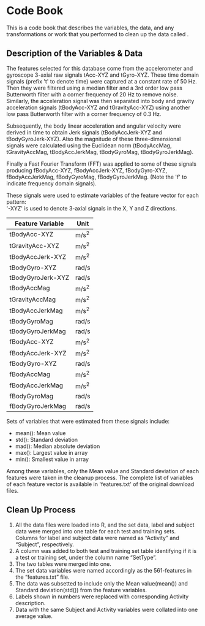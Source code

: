 # Code Book

This is a code book that describes the variables, the data, and any transformations or work that you performed to clean up the data called .

## Description of the Variables & Data

The features selected for this database come from the accelerometer and gyroscope 3-axial raw signals tAcc-XYZ and tGyro-XYZ. These time domain signals (prefix 't' to denote time) were captured at a constant rate of 50 Hz. Then they were filtered using a median filter and a 3rd order low pass Butterworth filter with a corner frequency of 20 Hz to remove noise. Similarly, the acceleration signal was then separated into body and gravity acceleration signals (tBodyAcc-XYZ and tGravityAcc-XYZ) using another low pass Butterworth filter with a corner frequency of 0.3 Hz. 

Subsequently, the body linear acceleration and angular velocity were derived in time to obtain Jerk signals (tBodyAccJerk-XYZ and tBodyGyroJerk-XYZ). Also the magnitude of these three-dimensional signals were calculated using the Euclidean norm (tBodyAccMag, tGravityAccMag, tBodyAccJerkMag, tBodyGyroMag, tBodyGyroJerkMag). 

Finally a Fast Fourier Transform (FFT) was applied to some of these signals producing fBodyAcc-XYZ, fBodyAccJerk-XYZ, fBodyGyro-XYZ, fBodyAccJerkMag, fBodyGyroMag, fBodyGyroJerkMag. (Note the 'f' to indicate frequency domain signals). 

These signals were used to estimate variables of the feature vector for each pattern:  
'-XYZ' is used to denote 3-axial signals in the X, Y and Z directions.

Feature Variable | Unit |
-----------------|------|
tBodyAcc-XYZ | m/s<sup>2</sup> |
tGravityAcc-XYZ | m/s<sup>2</sup> |
tBodyAccJerk-XYZ | m/s<sup>2</sup> |
tBodyGyro-XYZ | rad/s |
tBodyGyroJerk-XYZ | rad/s |
tBodyAccMag | m/s<sup>2</sup> |
tGravityAccMag | m/s<sup>2</sup> |
tBodyAccJerkMag | m/s<sup>2</sup> |
tBodyGyroMag | rad/s |
tBodyGyroJerkMag | rad/s |
fBodyAcc-XYZ | m/s<sup>2</sup> |
fBodyAccJerk-XYZ | m/s<sup>2</sup> |
fBodyGyro-XYZ | rad/s |
fBodyAccMag | m/s<sup>2</sup> |
fBodyAccJerkMag | m/s<sup>2</sup> |
fBodyGyroMag | rad/s |
fBodyGyroJerkMag | rad/s |

Sets of variables that were estimated from these signals include: 
* mean(): Mean value
* std(): Standard deviation
* mad(): Median absolute deviation 
* max(): Largest value in array
* min(): Smallest value in array

Among these variables, only the Mean value and Standard deviation of each features were taken in the cleanup process. The complete list of variables of each feature vector is available in 'features.txt' of the original download files.


## Clean Up Process

1. All the data files were loaded into R, and the set data, label and subject data were merged into one table for each test and training sets. Columns for label and subject data were named as “Activity” and “Subject”, respectively.
2. A column was added to both test and training set table identifying if it is a test or training set, under the column name “SetType”.
3. The two tables were merged into one.
4. The set data variables were named accordingly as the 561-features in the “features.txt” file.
5. The data was subsetted to include only the Mean value(mean()) and Standard deviation(std()) from the feature variables.
6. Labels shown in numbers were replaced with corresponding Activity description.
7. Data with the same Subject and Activity variables were collated into one average value.
